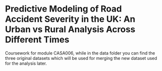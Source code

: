 # Predictive Modeling of Road Accident Severity in the UK: An Urban vs Rural Analysis Across Different Times
Coursework for module CASA006, while in the data folder you can find the three original datasets which will be used for merging the new dataset used for the analysis later. 
